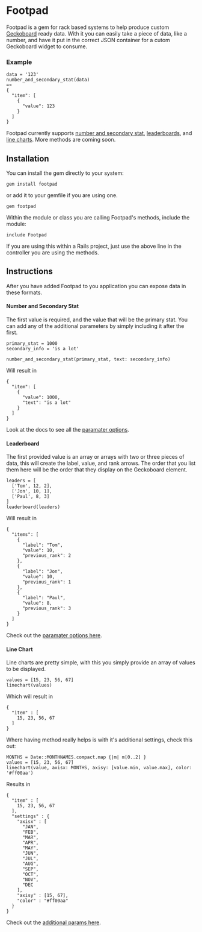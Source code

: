 Footpad
=======

Footpad is a gem for rack based systems to help produce custom [Geckoboard](https://developer.geckoboard.com) ready data. With it you can easily take a piece of data, like a number, and have it put in the correct JSON container for a cutom Geckoboard widget to consume.

### Example
```
data = '123'
number_and_secondary_stat(data)
=> 
{
  "item": [
    {
      "value": 123
    }
  ]
}
```

Footpad currently supports [number and secondary stat](https://developer.geckoboard.com/#number-and-secondary-stat]), [leaderboards](https://developer.geckoboard.com/#leaderboard), and [line charts](https://developer.geckoboard.com/#line-chart). More methods are coming soon.

## Installation
You can install the gem directly to your system:

`gem install footpad`

or add it to your gemfile if you are using one.

`gem footpad`

Within the module or class you are calling Footpad's methods, include the module:

`include Footpad`

If you are using this within a Rails project, just use the above line in the controller you are using the methods.

## Instructions

After you have added Footpad to you application you can expose data in these formats.

#### Number and Secondary Stat

The first value is required, and the value that will be the primary stat. You can add any of the additional parameters by simply including it after the first.

```
primary_stat = 1000
secondary_info = 'is a lot'

number_and_secondary_stat(primary_stat, text: secondary_info)
```

Will result in

```
{
  "item": [
    {
      "value": 1000,
      "text": "is a lot"
    }
  ]
}
```

Look at the docs to see all the [paramater options](https://developer.geckoboard.com/#parameters-18).

#### Leaderboard

The first provided value is an array or arrays with two or three pieces of data, this will create the label, value, and rank arrows. The order that you list them here will be the order that they display on the Geckoboard element.

```
leaders = [
  ['Tom', 12, 2],
  ['Jon', 10, 1],
  ['Paul', 8, 3]
]
leaderboard(leaders)
```
Will result in
```
{
  "items": [
    {
      "label": "Tom",
      "value": 10,
      "previous_rank": 2
    },
    {
      "label": "Jon",
      "value": 10,
      "previous_rank": 1
    },
    {
      "label": "Paul",
      "value": 8,
      "previous_rank": 3
    }
  ]
}
```

Check out the [paramater options here](https://developer.geckoboard.com/#parameters-8).

#### Line Chart
Line charts are pretty simple, with this you simply provide an array of values to be displayed.

```
values = [15, 23, 56, 67]
linechart(values)
```

Which will result in

```
{
  "item" : [
    15, 23, 56, 67
  ]
}
```

Where having method really helps is with it's additional settings, check this out:

```
MONTHS = Date::MONTHNAMES.compact.map {|m| m[0..2] }
values = [15, 23, 56, 67]
linechart(value, axisx: MONTHS, axisy: [value.min, value.max], color: '#ff00aa')
```

Results in

```
{
  "item" : [
    15, 23, 56, 67
  ],
  "settings" : {
    "axisx" : [
      "JAN",
      "FEB",
      "MAR",
      "APR",
      "MAY",
      "JUN",
      "JUL",
      "AUG",
      "SEP",
      "OCT",
      "NOV",
      "DEC
    ],
    "axisy" : [15, 67],
    "color" : "#ff00aa"
  }
}
```

Check out the [additional params here](https://developer.geckoboard.com/#parameters-10).
